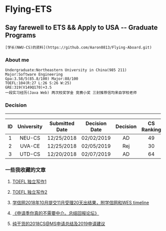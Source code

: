 # Flying-ETS
## Say farewell to ETS && Apply to USA -- Graduate Programs
```
[学长(NWU-CS)的资料](https://github.com/Aaron0813/Flying-Aboard.git)
```

### About me
```
Undergraduate:Northeastern University in China(985 211)
Major:Software Engineering
Gpa:3.58/5(85.8/100) Major:88/100 
TOEFL:104(R:27 L:26 S:26 W:25)
GRE:319(V149Q170)+3.5
一段实习经历(Java Web) 两次校奖学金 竞赛小奖 三封推荐信均来自学校老师
```
### Decision
---
ID|University|Submitted Date|Decision Date|Decision|CS Ranking
:--:|:--:|:--:|:--:|:--:|:--:
1|NEU-CS|12/25/2018|02/02/2019|AD|49
2|UVA-CE|12/25/2018|02/05/2019|Rej|30
3|UTD-CS|12/20/2018|02/07/2019|AD|64

### 一些我收藏的文章

1. [TOEFL 独立写作1](https://www.1point3acres.com/bbs/forum.php?mod=viewthread&tid=457373&extra=page%3D1)

2. [TOEFL 独立写作2](https://www.1point3acres.com/bbs/forum.php?mod=viewthread&tid=445404#lastpost)

3. [学信网2018年10月提交11月受理20天出结果，附学信网和WES timeline](https://www.1point3acres.com/bbs/forum.php?mod=viewthread&tid=460217)

4. [《申请季你真的不需要中介。总结回报论坛》](https://www.1point3acres.com/bbs/forum.php?mod=viewthread&tid=134835)

5. [纯干货的2018CS@MS申请总结及2019申请建议](https://www.1point3acres.com/bbs/forum.php?mod=viewthread&tid=447269)



